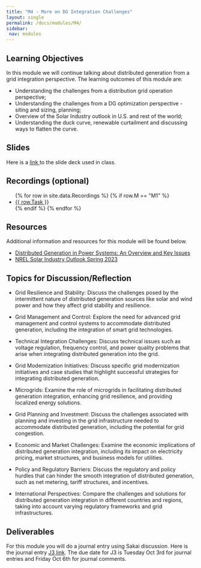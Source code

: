 ```yaml
---
title: "M4 - More on DG Integration Challenges"
layout: single
permalink: /docs/modules/M4/
sidebar:
 nav: modules
---
```


## Learning Objectives

In this module we will continue talking about distributed generation from a grid integration perspective. The learning outcomes of this module are:

* Understanding the challenges from a distribution grid operation perspective;
* Understanding the challenges from a DG optimization perspective - siting and sizing, planning;
* Overview of the Solar Industry outlook in U.S. and rest of the world;
* Understanding the duck curve, renewable curtailment and discussing ways to flatten the curve.

## Slides

Here is a <a href="/docs/modules/PPTS/PSE_M4_F23_DGIntegrationChallenges.pdf" > link </a> to the slide deck used in class.


## Recordings (optional)
  <ul>
  {% for row in site.data.Recordings %}
  {% if row.M == "M1" %}
  <li> <a href="{{ row.link }}" target="_blank">{{ row.Task }}</a></li>
  {% endif %}
  {% endfor %}
  </ul>

## Resources

Additional information and resources for this module will be found below. <br>

* <a href="/docs/modules/readings/M4_DG_Overview_KeyExamples.pdf" > Distributed Generation in Power Systems: An Overview and Key Issues </a>
* <a href="/docs/modules/readings/M4_NREL_Solar_S2023.pdf" > NREL Solar Industry Outlook Spring 2023 </a>

## Topics for Discussion/Reflection

* Grid Resilience and Stability: Discuss the challenges posed by the intermittent nature of distributed generation sources like solar and wind power and how they affect grid stability and resilience.

* Grid Management and Control: Explore the need for advanced grid management and control systems to accommodate distributed generation, including the integration of smart grid technologies.

* Technical Integration Challenges: Discuss technical issues such as voltage regulation, frequency control, and power quality problems that arise when integrating distributed generation into the grid.

* Grid Modernization Initiatives: Discuss specific grid modernization initiatives and case studies that highlight successful strategies for integrating distributed generation.

* Microgrids: Examine the role of microgrids in facilitating distributed generation integration, enhancing grid resilience, and providing localized energy solutions.

* Grid Planning and Investment: Discuss the challenges associated with planning and investing in the grid infrastructure needed to accommodate distributed generation, including the potential for grid congestion.

* Economic and Market Challenges: Examine the economic implications of distributed generation integration, including its impact on electricity pricing, market structures, and business models for utilities.

* Policy and Regulatory Barriers: Discuss the regulatory and policy hurdles that can hinder the smooth integration of distributed generation, such as net metering, tariff structures, and incentives.

* International Perspectives: Compare the challenges and solutions for distributed generation integration in different countries and regions, taking into account varying regulatory frameworks and grid infrastructures.

## Deliverables

For this module you will do a journal entry using Sakai discussion. Here is the journal entry [J3 link](). The due date for J3 is Tuesday Oct 3rd for journal entries and Friday Oct 6th for journal comments.

